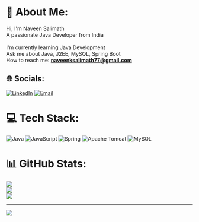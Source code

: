# 💫 About Me:
Hi, I'm Naveen Salimath <br>
A passionate Java Developer from India <br><br>
I'm currently learning Java Development <br>
Ask me about Java, J2EE, MySQL, Spring Boot <br>
How to reach me: **naveenksalimath77@gmail.com**

## 🌐 Socials:
[![LinkedIn](https://img.shields.io/badge/LinkedIn-%230077B5.svg?logo=linkedin&logoColor=white)](https://www.linkedin.com/in/naveensalimath) 
[![Email](https://img.shields.io/badge/Email-D14836?logo=gmail&logoColor=white)](mailto:naveenksalimath77@gmail.com)

# 💻 Tech Stack:
![Java](https://img.shields.io/badge/java-%23ED8B00.svg?style=for-the-badge&logo=openjdk&logoColor=white) 
![JavaScript](https://img.shields.io/badge/javascript-%23323330.svg?style=for-the-badge&logo=javascript&logoColor=%23F7DF1E) 
![Spring](https://img.shields.io/badge/spring-%236DB33F.svg?style=for-the-badge&logo=spring&logoColor=white) 
![Apache Tomcat](https://img.shields.io/badge/apache%20tomcat-%23F8DC75.svg?style=for-the-badge&logo=apache-tomcat&logoColor=black) 
![MySQL](https://img.shields.io/badge/mysql-4479A1.svg?style=for-the-badge&logo=mysql&logoColor=white)

# 📊 GitHub Stats:
![](https://github-readme-stats.vercel.app/api?username=naveensalimath&theme=aura_dark&hide_border=false&include_all_commits=true&count_private=false)<br/>
![](https://nirzak-streak-stats.vercel.app/?user=naveensalimath&theme=aura_dark&hide_border=false)<br/>
![](https://github-readme-stats.vercel.app/api/top-langs/?username=naveensalimath&theme=aura_dark&hide_border=false&include_all_commits=true&count_private=false&layout=compact)

---
[![](https://visitcount.itsvg.in/api?id=naveensalimath&icon=0&color=0)](https://visitcount.itsvg.in)

<!-- Proudly created with GPRM ( https://gprm.itsvg.in ) -->
